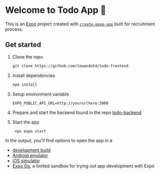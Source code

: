 # Welcome to Todo App 👋

This is an [Expo](https://expo.dev) project created with [`create-expo-app`](https://www.npmjs.com/package/create-expo-app) built for recruitment process.

## Get started
1. Clone the repo

   ```bash
   git clone https://github.com/lewando54/todo-frontend
   ```

2. Install dependencies

   ```bash
   npm install
   ```

3. Setup environment variable

    ```.env
    EXPO_PUBLIC_API_URL=http://yoururlhere:3000
    ```
4. Prepare and start the backend found in the repo [todo-backend](https://github.com/lewando54/todo-backend)

5. Start the app

   ```bash
    npx expo start
   ```

In the output, you'll find options to open the app in a

- [development build](https://docs.expo.dev/develop/development-builds/introduction/)
- [Android emulator](https://docs.expo.dev/workflow/android-studio-emulator/)
- [iOS simulator](https://docs.expo.dev/workflow/ios-simulator/)
- [Expo Go](https://expo.dev/go), a limited sandbox for trying out app development with Expo
